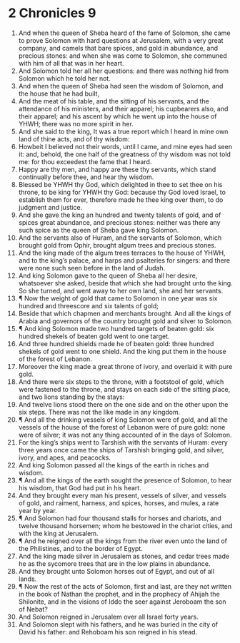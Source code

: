 ﻿# 2 Chronicles 9
1. And when the queen of Sheba heard of the fame of Solomon, she came to prove Solomon with hard questions at Jerusalem, with a very great company, and camels that bare spices, and gold in abundance, and precious stones: and when she was come to Solomon, she communed with him of all that was in her heart. 
2. And Solomon told her all her questions: and there was nothing hid from Solomon which he told her not. 
3. And when the queen of Sheba had seen the wisdom of Solomon, and the house that he had built, 
4. And the meat of his table, and the sitting of his servants, and the attendance of his ministers, and their apparel; his cupbearers also, and their apparel; and his ascent by which he went up into the house of YHWH; there was no more spirit in her. 
5. And she said to the king, It was a true report which I heard in mine own land of thine acts, and of thy wisdom: 
6. Howbeit I believed not their words, until I came, and mine eyes had seen it: and, behold, the one half of the greatness of thy wisdom was not told me: for thou exceedest the fame that I heard. 
7. Happy are thy men, and happy are these thy servants, which stand continually before thee, and hear thy wisdom. 
8. Blessed be YHWH thy God, which delighted in thee to set thee on his throne, to be king for YHWH thy God: because thy God loved Israel, to establish them for ever, therefore made he thee king over them, to do judgment and justice. 
9. And she gave the king an hundred and twenty talents of gold, and of spices great abundance, and precious stones: neither was there any such spice as the queen of Sheba gave king Solomon. 
10. And the servants also of Huram, and the servants of Solomon, which brought gold from Ophir, brought algum trees and precious stones. 
11. And the king made of the algum trees terraces to the house of YHWH, and to the king’s palace, and harps and psalteries for singers: and there were none such seen before in the land of Judah. 
12. And king Solomon gave to the queen of Sheba all her desire, whatsoever she asked, beside that which she had brought unto the king. So she turned, and went away to her own land, she and her servants. 
13. ¶ Now the weight of gold that came to Solomon in one year was six hundred and threescore and six talents of gold; 
14. Beside that which chapmen and merchants brought. And all the kings of Arabia and governors of the country brought gold and silver to Solomon. 
15. ¶ And king Solomon made two hundred targets of beaten gold: six hundred shekels of beaten gold went to one target. 
16. And three hundred shields made he of beaten gold: three hundred shekels of gold went to one shield. And the king put them in the house of the forest of Lebanon. 
17. Moreover the king made a great throne of ivory, and overlaid it with pure gold. 
18. And there were six steps to the throne, with a footstool of gold, which were fastened to the throne, and stays on each side of the sitting place, and two lions standing by the stays: 
19. And twelve lions stood there on the one side and on the other upon the six steps. There was not the like made in any kingdom. 
20. ¶ And all the drinking vessels of king Solomon were of gold, and all the vessels of the house of the forest of Lebanon were of pure gold: none were of silver; it was not any thing accounted of in the days of Solomon. 
21. For the king’s ships went to Tarshish with the servants of Huram: every three years once came the ships of Tarshish bringing gold, and silver, ivory, and apes, and peacocks. 
22. And king Solomon passed all the kings of the earth in riches and wisdom. 
23. ¶ And all the kings of the earth sought the presence of Solomon, to hear his wisdom, that God had put in his heart. 
24. And they brought every man his present, vessels of silver, and vessels of gold, and raiment, harness, and spices, horses, and mules, a rate year by year. 
25. ¶ And Solomon had four thousand stalls for horses and chariots, and twelve thousand horsemen; whom he bestowed in the chariot cities, and with the king at Jerusalem. 
26. ¶ And he reigned over all the kings from the river even unto the land of the Philistines, and to the border of Egypt. 
27. And the king made silver in Jerusalem as stones, and cedar trees made he as the sycomore trees that are in the low plains in abundance. 
28. And they brought unto Solomon horses out of Egypt, and out of all lands. 
29. ¶ Now the rest of the acts of Solomon, first and last, are they not written in the book of Nathan the prophet, and in the prophecy of Ahijah the Shilonite, and in the visions of Iddo the seer against Jeroboam the son of Nebat? 
30. And Solomon reigned in Jerusalem over all Israel forty years. 
31. And Solomon slept with his fathers, and he was buried in the city of David his father: and Rehoboam his son reigned in his stead. 
